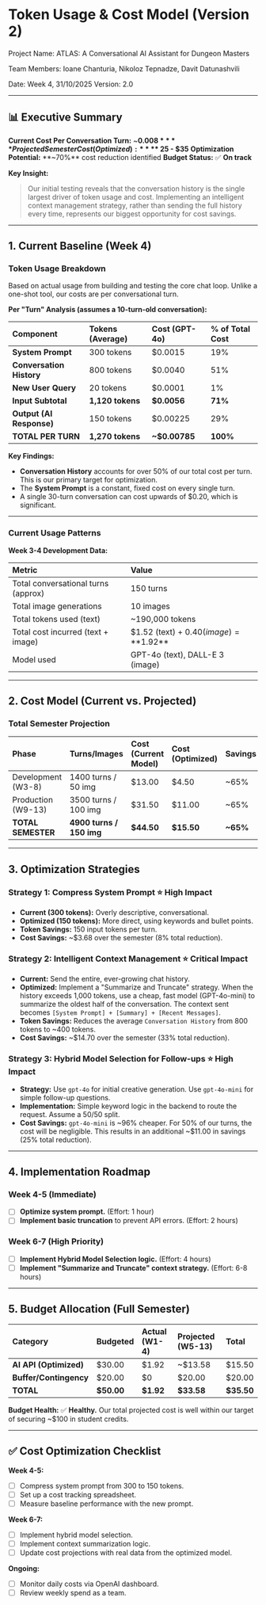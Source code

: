 # Token Usage & Cost Model (Version 2)

Project Name: ATLAS: A Conversational AI Assistant for Dungeon Masters

Team Members: Ioane Chanturia, Nikoloz Tepnadze, Davit Datunashvili

Date: Week 4, 31/10/2025 Version: 2.0

---

## 📊 Executive Summary

**Current Cost Per Conversation Turn:** ~**$0.008**
**Projected Semester Cost (Optimized):** **~$25 - $35**
**Optimization Potential:** **~70%** cost reduction identified
**Budget Status:** ✅ **On track**

**Key Insight:**
> Our initial testing reveals that the conversation history is the single largest driver of token usage and cost. Implementing an intelligent context management strategy, rather than sending the full history every time, represents our biggest opportunity for cost savings.

---

## 1. Current Baseline (Week 4)

### Token Usage Breakdown

Based on actual usage from building and testing the core chat loop. Unlike a one-shot tool, our costs are per conversational turn.

**Per "Turn" Analysis (assumes a 10-turn-old conversation):**

| Component | Tokens (Average) | Cost (GPT-4o) | % of Total Cost |
| :--- | :--- | :--- | :--- |
| **System Prompt** | 300 tokens | $0.0015 | 19% |
| **Conversation History** | 800 tokens | $0.0040 | 51% |
| **New User Query** | 20 tokens | $0.0001 | 1% |
| **Input Subtotal** | **1,120 tokens** | **$0.0056** | **71%** |
| **Output (AI Response)** | 150 tokens | $0.00225 | 29% |
| **TOTAL PER TURN** | **1,270 tokens** | **~$0.00785** | **100%** |

**Key Findings:**
- **Conversation History** accounts for over 50% of our total cost per turn. This is our primary target for optimization.
- The **System Prompt** is a constant, fixed cost on every single turn.
- A single 30-turn conversation can cost upwards of $0.20, which is significant.

---
### Current Usage Patterns

**Week 3-4 Development Data:**

| Metric | Value |
| :--- | :--- |
| Total conversational turns (approx) | 150 turns |
| Total image generations | 10 images |
| Total tokens used (text) | ~190,000 tokens |
| Total cost incurred (text + image) | $1.52 (text) + $0.40 (image) = **$1.92** |
| Model used | GPT-4o (text), DALL-E 3 (image) |

---
## 2. Cost Model (Current vs. Projected)

### Total Semester Projection

| Phase | Turns/Images | Cost (Current Model) | Cost (Optimized) | Savings |
| :--- | :--- | :--- | :--- | :--- |
| Development (W3-8) | 1400 turns / 50 img | $13.00 | $4.50 | ~65% |
| Production (W9-13) | 3500 turns / 100 img | $31.50 | $11.00 | ~65% |
| **TOTAL SEMESTER** | **4900 turns / 150 img**| **$44.50** | **$15.50** | **~65%** |

---
## 3. Optimization Strategies

### Strategy 1: Compress System Prompt ⭐ High Impact
- **Current (300 tokens):** Overly descriptive, conversational.
- **Optimized (150 tokens):** More direct, using keywords and bullet points.
- **Token Savings:** 150 input tokens per turn.
- **Cost Savings:** ~$3.68 over the semester (8% total reduction).

### Strategy 2: Intelligent Context Management ⭐ Critical Impact
- **Current:** Send the entire, ever-growing chat history.
- **Optimized:** Implement a "Summarize and Truncate" strategy. When the history exceeds 1,000 tokens, use a cheap, fast model (GPT-4o-mini) to summarize the oldest half of the conversation. The context sent becomes `[System Prompt] + [Summary] + [Recent Messages]`.
- **Token Savings:** Reduces the average `Conversation History` from 800 tokens to ~400 tokens.
- **Cost Savings:** ~$14.70 over the semester (33% total reduction).

### Strategy 3: Hybrid Model Selection for Follow-ups ⭐ High Impact
- **Strategy:** Use `gpt-4o` for initial creative generation. Use `gpt-4o-mini` for simple follow-up questions.
- **Implementation:** Simple keyword logic in the backend to route the request. Assume a 50/50 split.
- **Cost Savings:** `gpt-4o-mini` is ~96% cheaper. For 50% of our turns, the cost will be negligible. This results in an additional ~$11.00 in savings (25% total reduction).

---
## 4. Implementation Roadmap

### Week 4-5 (Immediate)
- [ ] **Optimize system prompt.** (Effort: 1 hour)
- [ ] **Implement basic truncation** to prevent API errors. (Effort: 2 hours)

### Week 6-7 (High Priority)
- [ ] **Implement Hybrid Model Selection logic.** (Effort: 4 hours)
- [ ] **Implement "Summarize and Truncate" context strategy.** (Effort: 6-8 hours)

---
## 5. Budget Allocation (Full Semester)

| Category | Budgeted | Actual (W1-4) | Projected (W5-13) | Total |
| :--- | :--- | :--- | :--- | :--- |
| **AI API (Optimized)** | $30.00 | $1.92 | ~$13.58 | $15.50 |
| **Buffer/Contingency** | $20.00 | $0 | $20.00 | $20.00 |
| **TOTAL** | **$50.00** | **$1.92** | **$33.58** | **$35.50** |

**Budget Health:** ✅ **Healthy.** Our total projected cost is well within our target of securing ~$100 in student credits.

---
## ✅ Cost Optimization Checklist

**Week 4-5:**
- [ ] Compress system prompt from 300 to 150 tokens.
- [ ] Set up a cost tracking spreadsheet.
- [ ] Measure baseline performance with the new prompt.

**Week 6-7:**
- [ ] Implement hybrid model selection.
- [ ] Implement context summarization logic.
- [ ] Update cost projections with real data from the optimized model.

**Ongoing:**
- [ ] Monitor daily costs via OpenAI dashboard.
- [ ] Review weekly spend as a team.
